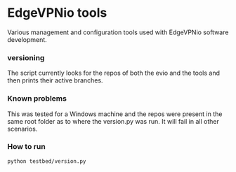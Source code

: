 # EdgeVPNio tools

Various management and configuration tools used with EdgeVPNio software development.

### versioning
The script currently looks for the repos of both the evio and the tools and then prints their active branches.

### Known problems
This was tested for a Windows machine and the repos were present in the same root folder as to where the version.py was run. 
It will fail in all other scenarios.

### How to run 

```
python testbed/version.py
```
